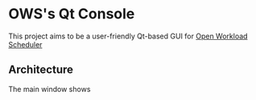 # OWS's Qt Console

This project aims to be a user-friendly Qt-based GUI for [Open Workload Scheduler](https://github.com/MisterG/open-workload-scheduler)

## Architecture

The main window shows 